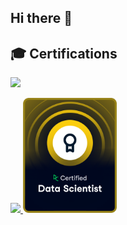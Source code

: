 ## Hi there 🐶

## 🎓 Certifications
[<img src="https://images.credly.com/images/024d0122-724d-4c5a-bd83-cfe3c4b7a073/image.png" width="150">](https://www.credly.com/badges/7b67f8b2-8f2c-4a8e-8068-5d96363a30e5/public_url)

<a href="https://www.credly.com/badges/7b67f8b2-8f2c-4a8e-8068-5d96363a30e5/public_url">
  <img src="https://images.credly.com/images/024d0122-724d-4c5a-bd83-cfe3c4b7a073/image.png" width="150">
</a>
<a href="https://www.datacamp.com/certificate/DS0021494083287">
  <img src="https://raw.githubusercontent.com/WireFoxTerrier/WireFoxTerrier/main/DS%20-%20HD%20badge.png" width="150">
</a>


<!--
**WireFoxTerrier/WireFoxTerrier** is a ✨ _special_ ✨ repository because its `README.md` (this file) appears on your GitHub profile.

Here are some ideas to get you started:

- 🔭 I’m currently working on ...
- 🌱 I’m currently learning ...
- 👯 I’m looking to collaborate on ...
- 🤔 I’m looking for help with ...
- 💬 Ask me about ...
- 📫 How to reach me: ...
- 😄 Pronouns: ...
- ⚡ Fun fact: ...
-->
